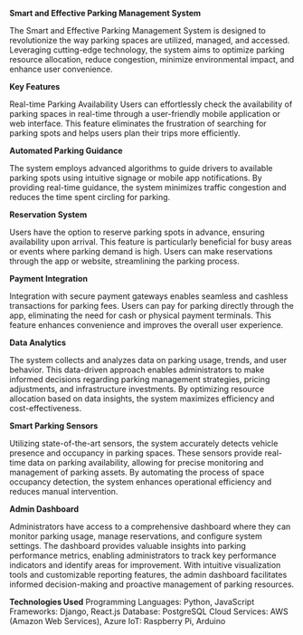 **Smart and Effective Parking Management System**

The Smart and Effective Parking Management System is designed to revolutionize the way parking spaces are utilized, managed, and accessed. Leveraging cutting-edge technology, the system aims to optimize parking resource allocation, reduce congestion, minimize environmental impact, and enhance user convenience.

**Key Features**

Real-time Parking Availability
Users can effortlessly check the availability of parking spaces in real-time through a user-friendly mobile application or web interface. This feature eliminates the frustration of searching for parking spots and helps users plan their trips more efficiently.

**Automated Parking Guidance**

The system employs advanced algorithms to guide drivers to available parking spots using intuitive signage or mobile app notifications. By providing real-time guidance, the system minimizes traffic congestion and reduces the time spent circling for parking.

**Reservation System**

Users have the option to reserve parking spots in advance, ensuring availability upon arrival. This feature is particularly beneficial for busy areas or events where parking demand is high. Users can make reservations through the app or website, streamlining the parking process.

**Payment Integration**

Integration with secure payment gateways enables seamless and cashless transactions for parking fees. Users can pay for parking directly through the app, eliminating the need for cash or physical payment terminals. This feature enhances convenience and improves the overall user experience.

**Data Analytics**

The system collects and analyzes data on parking usage, trends, and user behavior. This data-driven approach enables administrators to make informed decisions regarding parking management strategies, pricing adjustments, and infrastructure investments. By optimizing resource allocation based on data insights, the system maximizes efficiency and cost-effectiveness.

**Smart Parking Sensors**

Utilizing state-of-the-art sensors, the system accurately detects vehicle presence and occupancy in parking spaces. These sensors provide real-time data on parking availability, allowing for precise monitoring and management of parking assets. By automating the process of space occupancy detection, the system enhances operational efficiency and reduces manual intervention.

**Admin Dashboard**

Administrators have access to a comprehensive dashboard where they can monitor parking usage, manage reservations, and configure system settings. The dashboard provides valuable insights into parking performance metrics, enabling administrators to track key performance indicators and identify areas for improvement. With intuitive visualization tools and customizable reporting features, the admin dashboard facilitates informed decision-making and proactive management of parking resources.

**Technologies Used**
Programming Languages: Python, JavaScript
Frameworks: Django, React.js
Database: PostgreSQL
Cloud Services: AWS (Amazon Web Services), Azure
IoT: Raspberry Pi, Arduino
